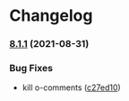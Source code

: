 # Changelog

### [8.1.1](https://www.github.com/Financial-Times/origami-monorepo/compare/o-comments-v8.1.0...o-comments-v8.1.1) (2021-08-31)


### Bug Fixes

* kill o-comments ([c27ed10](https://www.github.com/Financial-Times/origami-monorepo/commit/c27ed10aed4d8c155eb5116137acb8a7bea1b734))
